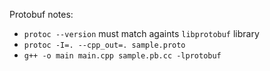 Protobuf notes:
- `protoc --version` must match againts `libprotobuf` library
- `protoc -I=. --cpp_out=. sample.proto`
- `g++ -o main main.cpp sample.pb.cc -lprotobuf`
